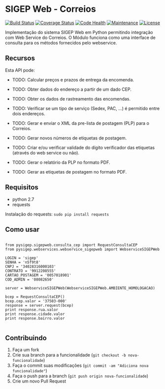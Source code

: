 SIGEP Web - Correios
====================
[![Build Status](https://travis-ci.org/mstuttgart/python-sigep.svg?branch=develop)](https://travis-ci.org/mstuttgart/python-sigep)
[![Coverage Status](https://coveralls.io/repos/github/mstuttgart/python-sigep/badge.svg?branch=develop)](https://coveralls.io/github/mstuttgart/python-sigep?branch=develop)
[![Code Health](https://landscape.io/github/mstuttgart/python-sigep/develop/landscape.svg?style=flat)](https://landscape.io/github/mstuttgart/python-sigep/develop)
[![Maintenance](https://img.shields.io/maintenance/yes/2016.svg)](https://github.com/mstuttgart/python-sigep/tree/develop)
[![License](https://img.shields.io/badge/license-MIT-blue.svg)](https://raw.githubusercontent.com/kefir500/ghstats/master/LICENSE)

Implementação do sistema SIGEP Web em Python permitindo integração com Web Service do Correios. O Módulo funciona como uma interface de consulta para os métodos fornecidos pelo webservice.

## Recursos

Esta API pode:

* TODO: Calcular preços e prazos de entrega da encomenda.

* TODO: Obter dados do endereço a partir de um dado CEP.

* TODO: Obter os dados de rastreamento das encomendas.

* TODO: Verificar se um tipo de serviço (Sedex, PAC, ...) é permitido entre dois endereços.  

* TODO: Gerar e enviar o XML da pre-lista de postagem (PLP) para o Correios.   

* TODO: Gerar novos números de etiquetas de postagem. 

* TODO: Criar e/ou verificar validade do dígito verificador das etiquetas (através do web service ou não).  

* TODO: Gerar o relatório da PLP no formato PDF.   

* TODO: Gerar as etiquetas de postagem no formato PDF.

## Requisitos

* python 2.7
* requests 

Instalação do requests: `sudo pip install requests`

## Como usar

<pre lang="python"><code>
from pysigep.sigepweb.consulta_cep import RequestConsultaCEP
from pysigep.webservices.webservice_sigepweb import WebserviceSIGEPWeb

LOGIN = 'sigep'
SENHA = 'n5f9t8'
CNPJ = '34028316000103'
CONTRATO = '9912208555'
CARTAO_POSTAGEM = '0057018901'
COD_ADMIN = '08082650'

server = WebserviceSIGEPWeb(WebserviceSIGEPWeb.AMBIENTE_HOMOLOGACAO)

bcep = RequestConsultaCEP()
bcep.cep.valor = '37503-000'
response = server.request(bcep)
print response.rua.valor
print response.cidade.valor
print response.bairro.valor

</code></pre>

## Contribuindo

1. Faça um fork
2. Crie sua branch para a funcionalidade (`git checkout -b nova-funcionalidade`)
3. Faça o commit suas modificações (`git commit -am "Adiciona nova funcionalidade"`)
4. Faça o push para a branch (`git push origin nova-funcionalidade`)
5. Crie um novo Pull Request

